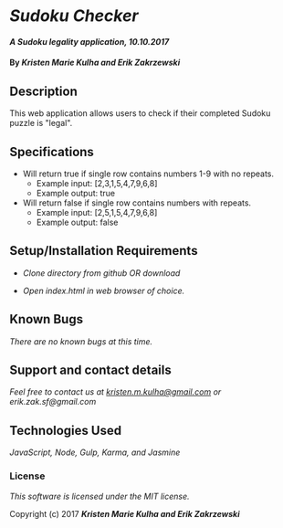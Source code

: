 # _Sudoku Checker_

#### _A Sudoku legality application, 10.10.2017_

#### By _**Kristen Marie Kulha and Erik Zakrzewski**_

## Description

This web application allows users to check if their completed Sudoku puzzle is "legal".

## Specifications
* Will return true if single row contains numbers 1-9 with no repeats.
  * Example input: [2,3,1,5,4,7,9,6,8]
  * Example output: true
* Will return false if single row contains numbers with repeats.
  * Example input: [2,5,1,5,4,7,9,6,8]
  * Example output: false



## Setup/Installation Requirements

* _Clone directory from github OR download_

* _Open index.html in web browser of choice._


## Known Bugs

_There are no known bugs at this time._

## Support and contact details

_Feel free to contact us at kristen.m.kulha@gmail.com or erik.zak.sf@gmail.com_

## Technologies Used

_JavaScript, Node, Gulp, Karma, and Jasmine_

### License

*This software is licensed under the MIT license.*

Copyright (c) 2017 **_Kristen Marie Kulha and Erik Zakrzewski_**
